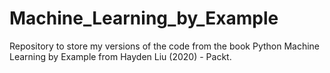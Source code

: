 # Machine_Learning_by_Example
Repository to store my versions of the code from the book Python Machine Learning by Example from Hayden Liu (2020) - Packt. 
